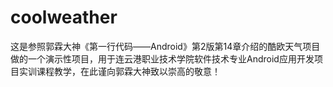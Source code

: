 # coolweather
这是参照郭霖大神《第一行代码——Android》第2版第14章介绍的酷欧天气项目做的一个演示性项目，用于连云港职业技术学院软件技术专业Android应用开发项目实训课程教学，在此谨向郭霖大神致以崇高的敬意！
